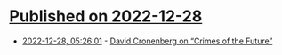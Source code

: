 # [Published on 2022-12-28](index.md)

* [2022-12-28, 05:26:01](https://news.ycombinator.com/item?id=34157808) - [David Cronenberg on “Crimes of the Future”](https://www.filmcomment.com/blog/interview-david-cronenberg-on-crimes-of-the-future/)
